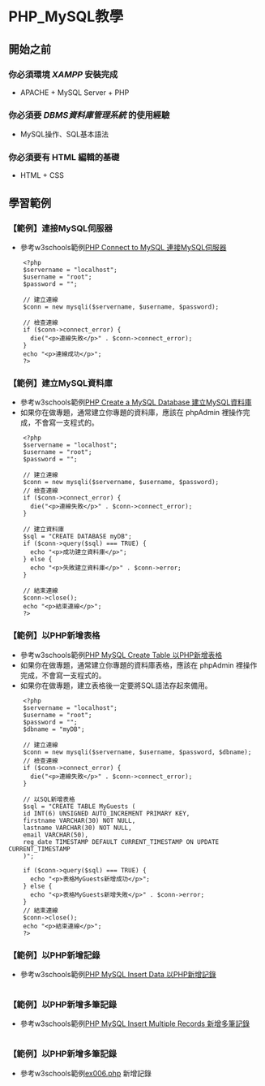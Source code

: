 # PHP_MySQL教學

## 開始之前

### 你必須環境 *XAMPP* 安裝完成
* APACHE + MySQL Server + PHP

### 你必須要 *DBMS資料庫管理系統* 的使用經驗
* MySQL操作、SQL基本語法

### 你必須要有 HTML 編輯的基礎
* HTML + CSS

## 學習範例

### 【範例】連接MySQL伺服器
* 參考w3schools範例[PHP Connect to MySQL 連接MySQL伺服器](https://www.w3schools.com/php/php_mysql_connect.asp)
```
    <?php
    $servername = "localhost";
    $username = "root";
    $password = "";

    // 建立連線
    $conn = new mysqli($servername, $username, $password);
    
    // 檢查連線
    if ($conn->connect_error) {
      die("<p>連線失敗</p>" . $conn->connect_error);
    }
    echo "<p>連線成功</p>";
    ?>
```

### 【範例】建立MySQL資料庫
* 參考w3schools範例[PHP Create a MySQL Database 建立MySQL資料庫](https://www.w3schools.com/php/php_mysql_create.asp)
* 如果你在做專題，通常建立你專題的資料庫，應該在 phpAdmin 裡操作完成，不會寫一支程式的。
```
    <?php
    $servername = "localhost";
    $username = "root";
    $password = "";

    // 建立連線
    $conn = new mysqli($servername, $username, $password);
    // 檢查連線
    if ($conn->connect_error) {
      die("<p>連線失敗</p>" . $conn->connect_error);
    }

    // 建立資料庫
    $sql = "CREATE DATABASE myDB";
    if ($conn->query($sql) === TRUE) {
      echo "<p>成功建立資料庫</p>";
    } else {
      echo "<p>失敗建立資料庫</p>" . $conn->error;
    }

    // 結束連線
    $conn->close();
    echo "<p>結束連線</p>";
    ?>
```

### 【範例】以PHP新增表格
* 參考w3schools範例[PHP MySQL Create Table 以PHP新增表格](https://www.w3schools.com/php/php_mysql_create_table.asp)
* 如果你在做專題，通常建立你專題的資料庫表格，應該在 phpAdmin 裡操作完成，不會寫一支程式的。
* 如果你在做專題，建立表格後一定要將SQL語法存起來備用。
```
    <?php
    $servername = "localhost";
    $username = "root";
    $password = "";
    $dbname = "myDB";

    // 建立連線
    $conn = new mysqli($servername, $username, $password, $dbname);
    // 檢查連線
    if ($conn->connect_error) {
      die("<p>連線失敗</p>" . $conn->connect_error);
    }

    // 以SQL新增表格
    $sql = "CREATE TABLE MyGuests (
    id INT(6) UNSIGNED AUTO_INCREMENT PRIMARY KEY,
    firstname VARCHAR(30) NOT NULL,
    lastname VARCHAR(30) NOT NULL,
    email VARCHAR(50),
    reg_date TIMESTAMP DEFAULT CURRENT_TIMESTAMP ON UPDATE CURRENT_TIMESTAMP
    )";

    if ($conn->query($sql) === TRUE) {
      echo "<p>表格MyGuests新增成功</p>";
    } else {
      echo "<p>表格MyGuests新增失敗</p>" . $conn->error;
    }
    // 結束連線
    $conn->close();
    echo "<p>結束連線</p>";
    ?>
```

### 【範例】以PHP新增記錄
* 參考w3schools範例[PHP MySQL Insert Data 以PHP新增記錄](https://www.w3schools.com/php/php_mysql_insert.asp) 
```
```

### 【範例】以PHP新增多筆記錄
* 參考w3schools範例[PHP MySQL Insert Multiple Records 新增多筆記錄](https://www.w3schools.com/php/php_mysql_insert_multiple.asp) 
```
```

### 【範例】以PHP新增多筆記錄
* 參考w3schools範例[ex006.php](https://www.w3schools.com/php/php_mysql_prepared_statements.asp) 新增記錄
